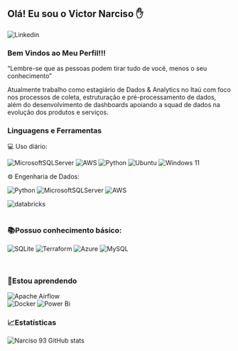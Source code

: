 ## Olá! Eu sou o Victor Narciso ✋

![Linkedin](https://img.shields.io/badge/LinkedIn-0077B5?style=for-the-badge&logo=linkedin&logoColor=white)

### Bem Vindos ao Meu Perfil!!!
“Lembre-se que as pessoas podem tirar tudo de você, menos o seu conhecimento”

Atualmente trabalho como estagiário de Dados & Analytics no Itaú com foco nos processos de coleta, estruturação e pré-processamento de dados, além do desenvolvimento de dashboards apoiando a squad de dados na evolução dos produtos e serviços.



### Linguagens e Ferramentas

💻 Uso diário:

![MicrosoftSQLServer](https://img.shields.io/badge/Microsoft%20SQL%20Server-CC2927?style=for-the-badge&logo=microsoft%20sql%20server&logoColor=white)
![AWS](https://img.shields.io/badge/AWS-%23FF9900.svg?style=for-the-badge&logo=amazon-aws&logoColor=white)
![Python](https://img.shields.io/badge/python-3670A0?style=for-the-badge&logo=python&logoColor=ffdd54)
![Ubuntu](https://img.shields.io/badge/Ubuntu-E95420?style=for-the-badge&logo=ubuntu&logoColor=white)
![Windows 11](https://img.shields.io/badge/Windows%2011-%230079d5.svg?style=for-the-badge&logo=Windows%2011&logoColor=white)


⚙️ Engenharia de Dados:

![Python](https://img.shields.io/badge/python-3670A0?style=for-the-badge&logo=python&logoColor=ffdd54)
![MicrosoftSQLServer](https://img.shields.io/badge/Microsoft%20SQL%20Server-CC2927?style=for-the-badge&logo=microsoft%20sql%20server&logoColor=white)
![AWS](https://img.shields.io/badge/AWS-%23FF9900.svg?style=for-the-badge&logo=amazon-aws&logoColor=white)
<div style="display: inline_block"><img align="center" alt="databricks"><https://img.shields.io/badge/Databricks-FF3621?style=for-the-badge&logo=Databricks&logoColor=white></div>

</br>

### 📚Possuo conhecimento básico:
![SQLite](https://img.shields.io/badge/sqlite-%2307405e.svg?style=for-the-badge&logo=sqlite&logoColor=white) ![Terraform](https://img.shields.io/badge/terraform-%235835CC.svg?style=for-the-badge&logo=terraform&logoColor=white)
![Azure](https://img.shields.io/badge/azure-%230072C6.svg?style=for-the-badge&logo=microsoftazure&logoColor=white)
![MySQL](https://img.shields.io/badge/mysql-%2300f.svg?style=for-the-badge&logo=mysql&logoColor=white)

</br>

### 🌱Estou aprendendo
![Apache Airflow](https://img.shields.io/badge/Apache%20Airflow-017CEE?style=for-the-badge&logo=Apache%20Airflow&logoColor=white)	
![Docker](https://img.shields.io/badge/docker-%230db7ed.svg?style=for-the-badge&logo=docker&logoColor=white)
![Power Bi](https://img.shields.io/badge/power_bi-F2C811?style=for-the-badge&logo=powerbi&logoColor=black)


### 📈Estatísticas
![Narciso 93 GitHub stats](https://github-readme-stats.vercel.app/api?username=Narciso93&show_icons=true&theme=onedark)
